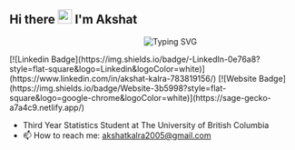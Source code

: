 ## Hi there <img src="https://media.giphy.com/media/hvRJCLFzcasrR4ia7z/giphy.gif" width="25px" height="25px"> I'm Akshat
<p align = "center"
   
&nbsp;&nbsp;&nbsp;&nbsp;&nbsp;&nbsp;&nbsp;&nbsp;&nbsp;&nbsp;&nbsp;&nbsp;&nbsp;&nbsp;&nbsp; ![Typing SVG](https://readme-typing-svg.demolab.com/?lines=Welcome+to+my+Github+Profile)
   
</p>
[![Linkedin Badge](https://img.shields.io/badge/-LinkedIn-0e76a8?style=flat-square&logo=Linkedin&logoColor=white)](https://www.linkedin.com/in/akshat-kalra-783819156/)
[![Website Badge](https://img.shields.io/badge/Website-3b5998?style=flat-square&logo=google-chrome&logoColor=white)](https://sage-gecko-a7a4c9.netlify.app/)



- Third Year Statistics Student at The University of British Columbia
- 📫 How to reach me: akshatkalra2005@gmail.com


<!--
**Akshat-Kalra/Akshat-Kalra** is a ✨ _special_ ✨ repository because its `README.md` (this file) appears on your GitHub profile.

Here are some ideas to get you started:

- 🔭 I’m currently working on ...
- 🌱 I’m currently learning ...
- 👯 I’m looking to collaborate on ...
- 🤔 I’m looking for help with ...
- 💬 Ask me about ...
- 📫 How to reach me: ...
- 😄 Pronouns: ...
- ⚡ Fun fact: ...
-->

